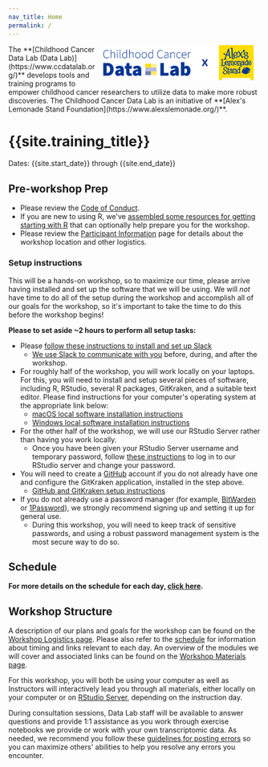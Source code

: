 ```yaml
---
nav_title: Home
permalink: /
---
```



<img style = "padding: 0px 15px; float: right;" img src = "workshop/screenshots/CCDL_2021_Logo-x-ALSF_RGB.png" width = "300">
The **[Childhood Cancer Data Lab (Data Lab)](https://www.ccdatalab.org/)** develops tools and training programs to empower childhood cancer researchers to utilize  data to make more robust discoveries.
The Childhood Cancer Data Lab is an initiative of **[Alex's Lemonade Stand Foundation](https://www.alexslemonade.org/)**.

# {{site.training_title}}

Dates: {{site.start_date}} through {{site.end_date}}

## Pre-workshop Prep

* Please review the [Code of Conduct](../code-of-conduct.md).
* If you are new to using R, we've [assembled some resources for getting starting with R](../additional-resources/R-resources.md#pre-workshop-prep-for-r-programming) that can optionally help prepare you for the workshop.
* Please review the [Participant Information](local-participant-information.md) page for details about the workshop location and other logistics.

### Setup instructions

This will be a hands-on workshop, so to maximize our time, please arrive having installed and set up the software that we will be using.
We will _not_ have time to do all of the setup during the workshop and accomplish all of our goals for the workshop, so it's important to take the time to do this before the workshop begins!

**Please to set aside ~2 hours to perform all setup tasks:**


* Please [follow these instructions to install and set up Slack](setup-instructions//slack-setup.md)
  * [We use Slack to communicate with you](../software-setup/slack-procedures.md) before, during, and after the workshop.
* For roughly half of the workshop, you will work locally on your laptops.
For this, you will need to install and setup several pieces of software, including R, RStudio, several R packages, GitKraken, and a suitable text editor.
Please find instructions for your computer's operating system at the appropriate link below:
  * [macOS local software installation instructions](setup-instructions/mac_installation_instructions.md)
  * [Windows local software installation instructions](setup-instructions/windows_installation_instructions.md)
* For the other half of the workshop, we will use our RStudio Server rather than having you work locally.
  * Once you have been given your RStudio Server username and temporary password, follow [these instructions](../software-setup/rstudio-login.md) to log in to our RStudio server and change your password.
* You will need to create a [GitHub](https://github.com) account if you do not already have one and configure the GitKraken application, installed in the step above.
  * [GitHub and GitKraken setup instructions](setup-instructions/github_gitkraken_setup_instructions.md)
* If you do not already use a password manager (for example, [BitWarden](https://bitwarden.com) or [1Password](https://1password.com/)), we strongly recommend signing up and setting it up for general use.
  * During this workshop, you will need to keep track of sensitive passwords, and using a robust password management system is the most secure way to do so.


## Schedule

<!-- Introduce general schedule here -->

**For more details on the schedule for each day, [click here](SCHEDULE.md).**

## Workshop Structure

A description of our plans and goals for the workshop can be found on the [Workshop Logistics page](workshop-logistics.md). Please also refer to the [schedule](SCHEDULE.md) for information about timing and links relevant to each day.
An overview of the modules we will cover and associated links can be found on the [Workshop Materials page](workshop-materials.md).

For this workshop, you will both be using your computer as well as
Instructors will interactively lead you through all materials, either locally on your computer or on [RStudio Server](../software-setup/rstudio-login.md), depending on the instruction day.

During consultation sessions, Data Lab staff will be available to answer questions and provide 1:1 assistance as you work through exercise notebooks we provide or work with your own transcriptomic data.
As needed, we recommend you follow these [guidelines for posting errors](posting-errors-guidelines.md) so you can maximize others' abilities to help you resolve any errors you encounter.

